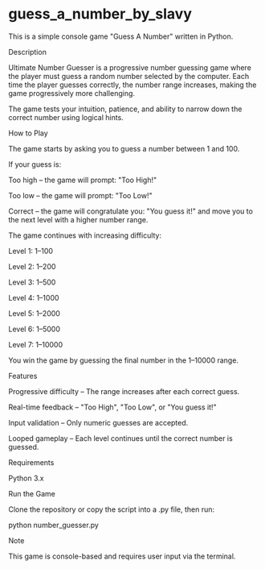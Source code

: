 # guess_a_number_by_slavy
This is a simple console game "Guess A Number" written in Python.

Description

Ultimate Number Guesser is a progressive number guessing game where the player must guess a random number selected by the computer. Each time the player guesses correctly, the number range increases, making the game progressively more challenging.

The game tests your intuition, patience, and ability to narrow down the correct number using logical hints.

How to Play

The game starts by asking you to guess a number between 1 and 100.

If your guess is:

Too high – the game will prompt: "Too High!"

Too low – the game will prompt: "Too Low!"

Correct – the game will congratulate you: "You guess it!" and move you to the next level with a higher number range.

The game continues with increasing difficulty:

Level 1: 1–100

Level 2: 1–200

Level 3: 1–500

Level 4: 1–1000

Level 5: 1–2000

Level 6: 1–5000

Level 7: 1–10000

You win the game by guessing the final number in the 1–10000 range.

Features

Progressive difficulty – The range increases after each correct guess.

Real-time feedback – "Too High", "Too Low", or "You guess it!"

Input validation – Only numeric guesses are accepted.

Looped gameplay – Each level continues until the correct number is guessed.

Requirements

Python 3.x

Run the Game

Clone the repository or copy the script into a .py file, then run:

python number_guesser.py

Note

This game is console-based and requires user input via the terminal.